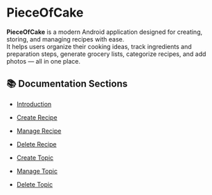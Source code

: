 # PieceOfCake

**PieceOfCake** is a modern Android application designed for creating, storing, and managing recipes with ease.  
It helps users organize their cooking ideas, track ingredients and preparation steps, generate grocery lists, categorize recipes, and add photos — all in one place.

## 📚 Documentation Sections

- [Introduction](intro.md)  
- [Create Recipe](recipe_add.md)  
- [Manage Recipe](recipe_manage.md)  
- [Delete Recipe](recipe_delete.md)

- [Create Topic](topics_add.md)  
- [Manage Topic](topics_manage.md)  
- [Delete Topic](topics_delete.md)
